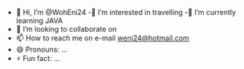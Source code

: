 - 👋 Hi, I’m @WohEni24
 -👀 I’m interested in travelling
-🌱 I’m currently learning JAVA
- 💞️ I’m looking to collaborate on 
- 📫 How to reach me on e-mail weni24@hotmail.com
- 😄 Pronouns: ...
- ⚡ Fun fact: ...

<!---
WohEni24/WohEni24 is a ✨ special ✨ repository because its `README.md` (this file) appears on your GitHub profile.
You can click the Preview link to take a look at your changes.
--->
